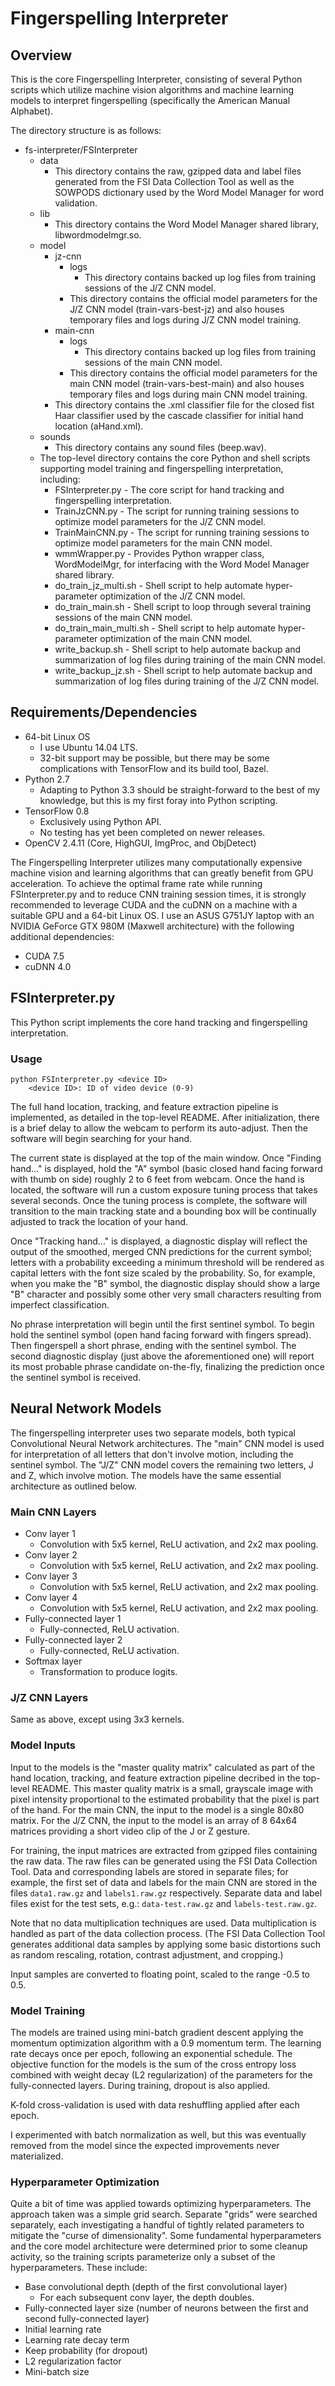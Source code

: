 Fingerspelling Interpreter
==========================

Overview
--------
This is the core Fingerspelling Interpreter, consisting of several Python scripts which utilize machine vision algorithms and machine learning models to interpret fingerspelling (specifically the American Manual Alphabet).

The directory structure is as follows:
- fs-interpreter/FSInterpreter
  - data
    - This directory contains the raw, gzipped data and label files generated from the FSI Data Collection Tool as well as the SOWPODS dictionary used by the Word Model Manager for word validation.
  - lib
    - This directory contains the Word Model Manager shared library, libwordmodelmgr.so.
  - model
    - jz-cnn
      - logs
        - This directory contains backed up log files from training sessions of the J/Z CNN model.
      - This directory contains the official model parameters for the J/Z CNN model (train-vars-best-jz) and also houses temporary files and logs during J/Z CNN model training.
    - main-cnn
      - logs
        - This directory contains backed up log files from training sessions of the main CNN model.
      - This directory contains the official model parameters for the main CNN model (train-vars-best-main) and also houses temporary files and logs during main CNN model training.
    - This directory contains the .xml classifier file for the closed fist Haar classifier used by the cascade classifier for initial hand location (aHand.xml).
  - sounds
    - This directory contains any sound files (beep.wav).
  - The top-level directory contains the core Python and shell scripts supporting model training and fingerspelling interpretation, including:
    - FSInterpreter.py - The core script for hand tracking and fingerspelling interpretation.
    - TrainJzCNN.py - The script for running training sessions to optimize model parameters for the J/Z CNN model.
    - TrainMainCNN.py - The script for running training sessions to optimize model parameters for the main CNN model.
    - wmmWrapper.py - Provides Python wrapper class, WordModelMgr, for interfacing with the Word Model Manager shared library.
    - do_train_jz_multi.sh - Shell script to help automate hyper-parameter optimization of the J/Z CNN model.
    - do_train_main.sh - Shell script to loop through several training sessions of the main CNN model.
    - do_train_main_multi.sh - Shell script to help automate hyper-parameter optimization of the main CNN model.
    - write_backup.sh - Shell script to help automate backup and summarization of log files during training of the main CNN model.
    - write_backup_jz.sh - Shell script to help automate backup and summarization of log files during training of the J/Z CNN model.


Requirements/Dependencies
-------------------------
- 64-bit Linux OS
  - I use Ubuntu 14.04 LTS.
  - 32-bit support may be possible, but there may be some complications with TensorFlow and its build tool, Bazel.
- Python 2.7
  - Adapting to Python 3.3 should be straight-forward to the best of my knowledge, but this is my first foray into Python scripting.
- TensorFlow 0.8
  - Exclusively using Python API.
  - No testing has yet been completed on newer releases.
- OpenCV 2.4.11 (Core, HighGUI, ImgProc, and ObjDetect)

The Fingerspelling Interpreter utilizes many computationally expensive machine vision and learning algorithms that can greatly benefit from GPU acceleration.  To achieve the optimal frame rate while running FSInterpreter.py and to reduce CNN training session times, it is strongly recommended to leverage CUDA and the cuDNN on a machine with a suitable GPU and a 64-bit Linux OS.  I use an ASUS G751JY laptop with an NVIDIA GeForce GTX 980M (Maxwell architecture) with the following additional dependencies:
- CUDA 7.5
- cuDNN 4.0


FSInterpreter.py
----------------
This Python script implements the core hand tracking and fingerspelling interpretation.

### Usage
    python FSInterpreter.py <device ID>
        <device ID>: ID of video device (0-9)

The full hand location, tracking, and feature extraction pipeline is implemented, as detailed in the top-level README.  After initialization, there is a brief delay to allow the webcam to perform its auto-adjust.  Then the software will begin searching for your hand.

The current state is displayed at the top of the main window.  Once "Finding hand..." is displayed, hold the "A" symbol (basic closed hand facing forward with thumb on side) roughly 2 to 6 feet from webcam.  Once the hand is located, the software will run a custom exposure tuning process that takes several seconds.  Once the tuning process is complete, the software will transition to the main tracking state and a bounding box will be continually adjusted to track the location of your hand.

Once "Tracking hand..." is displayed, a diagnostic display will reflect the output of the smoothed, merged CNN predictions for the current symbol; letters with a probability exceeding a minimum threshold will be rendered as capital letters with the font size scaled by the probability.  So, for example, when you make the "B" symbol, the diagnostic display should show a large "B" character and possibly some other very small characters resulting from imperfect classification.

No phrase interpretation will begin until the first sentinel symbol.  To begin hold the sentinel symbol (open hand facing forward with fingers spread).  Then fingerspell a short phrase, ending with the sentinel symbol.  The second diagnostic display (just above the aforementioned one) will report its most probable phrase candidate on-the-fly, finalizing the prediction once the sentinel symbol is received.


Neural Network Models
---------------------
The fingerspelling interpreter uses two separate models, both typical Convolutional Neural Network architectures.  The "main" CNN model is used for interpretation of all letters that don't involve motion, including the sentinel symbol.  The "J/Z" CNN model covers the remaining two letters, J and Z, which involve motion.  The models have the same essential architecture as outlined below.

### Main CNN Layers
- Conv layer 1
  - Convolution with 5x5 kernel, ReLU activation, and 2x2 max pooling.
- Conv layer 2
  - Convolution with 5x5 kernel, ReLU activation, and 2x2 max pooling.
- Conv layer 3
  - Convolution with 5x5 kernel, ReLU activation, and 2x2 max pooling.
- Conv layer 4
  - Convolution with 5x5 kernel, ReLU activation, and 2x2 max pooling.
- Fully-connected layer 1
  - Fully-connected, ReLU activation.
- Fully-connected layer 2
  - Fully-connected, ReLU activation.
- Softmax layer
  - Transformation to produce logits.

### J/Z CNN Layers
Same as above, except using 3x3 kernels.

### Model Inputs
Input to the models is the "master quality matrix" calculated as part of the hand location, tracking, and feature extraction pipeline decribed in the top-level README.  This master quality matrix is a small, grayscale image with pixel intensity proportional to the estimated probability that the pixel is part of the hand.  For the main CNN, the input to the model is a single 80x80 matrix.  For the J/Z CNN, the input to the model is an array of 8 64x64 matrices providing a short video clip of the J or Z gesture.

For training, the input matrices are extracted from gzipped files containing the raw data.  The raw files can be generated using the FSI Data Collection Tool.  Data and corresponding labels are stored in separate files; for example, the first set of data and labels for the main CNN are stored in the files `data1.raw.gz` and `labels1.raw.gz` respectively.  Separate data and label files exist for the test sets, e.g.: `data-test.raw.gz` and `labels-test.raw.gz`.

Note that no data multiplication techniques are used.  Data multiplication is handled as part of the data collection process.  (The FSI Data Collection Tool generates additional data samples by applying some basic distortions such as random rescaling, rotation, contrast adjustment, and cropping.)

Input samples are converted to floating point, scaled to the range -0.5 to 0.5.

### Model Training
The models are trained using mini-batch gradient descent applying the momentum optimization algorithm with a 0.9 momentum term.  The learning rate decays once per epoch, following an exponential schedule.  The objective function for the models is the sum of the cross entropy loss combined with weight decay (L2 regularization) of the parameters for the fully-connected layers.  During training, dropout is also applied.

K-fold cross-validation is used with data reshuffling applied after each epoch.

I experimented with batch normalization as well, but this was eventually removed from the model since the expected improvements never materialized.

### Hyperparameter Optimization
Quite a bit of time was applied towards optimizing hyperparameters.  The approach taken was a simple grid search.  Separate "grids" were searched separately, each investigating a handful of tightly related parameters to mitigate the "curse of dimensionality".  Some fundamental hyperparameters and the core model architecture were determined prior to some cleanup activity, so the training scripts parameterize only a subset of the hyperparameters.  These include:
- Base convolutional depth (depth of the first convolutional layer)
  - For each subsequent conv layer, the depth doubles.
- Fully-connected layer size (number of neurons between the first and second fully-connected layer)
- Initial learning rate
- Learning rate decay term
- Keep probability (for dropout)
- L2 regularization factor
- Mini-batch size

